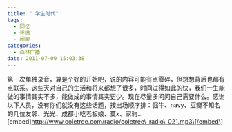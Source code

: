 ```yaml
---
title: " 学生时代"
tags:
  - 回忆
  - 怀旧
  - 闲聊
categories:
  - 森林广播
date: 2011-07-09 15:03:38
---
```


第一次单独录音，算是个好的开始吧，说的内容可能有点零碎，但想想背后也都有点联系。这些天对自己的生活和将来都想了很多，时间过得如此的快，我们一生能做的事情其实不多，能做成的事情其实更少。现在尽量多问问自己需要什么。感谢以下人员，没有你们就没有这些话题，按出场顺序排：倔牛、navy、豆瓣不知名的几位友邻、光光、成都小吃老板娘、莫x、家驹...   \[embed\]http://www.coletree.com/radio/coletree\_radio\_021.mp3\[/embed\]